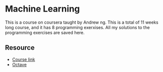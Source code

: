 # Machine Learning

This is a course on coursera taught by Andrew ng. This is a total of 11 weeks long course, and it has 8 programming exerxises.
All my solutions to the programming exercises are saved here.

## Resource

- [Course link](https://www.coursera.org/learn/machine-learning)
- [Octave](https://www.gnu.org/software/octave/)
